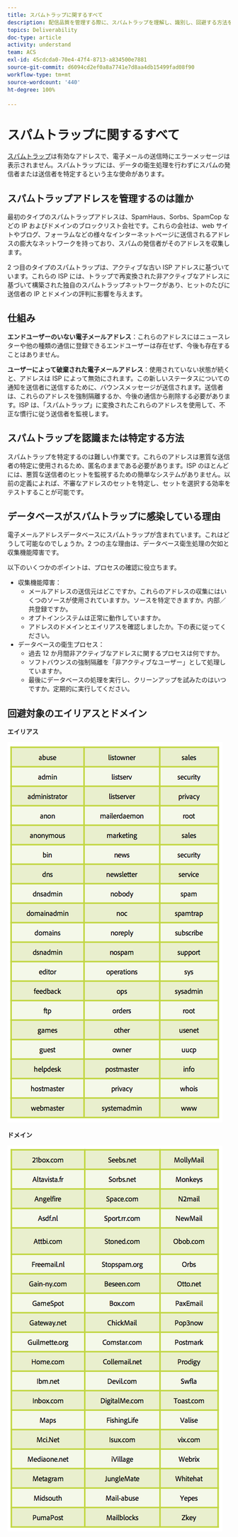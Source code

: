 ```yaml
---
title: スパムトラップに関するすべて
description: 配信品質を管理する際に、スパムトラップを理解し、識別し、回避する方法を説明します。
topics: Deliverability
doc-type: article
activity: understand
team: ACS
exl-id: 45cdcda0-70e4-47f4-8713-a834500e7881
source-git-commit: d6094cd2ef0a8a7741e7d8aa4db15499fad08f90
workflow-type: tm+mt
source-wordcount: '440'
ht-degree: 100%

---
```


# スパムトラップに関するすべて

[スパムトラップ](/help/metrics/spam-traps.md)は有効なアドレスで、電子メールの送信時にエラーメッセージは表示されません。スパムトラップには、データの衛生処理を行わずにスパムの発信者または送信者を特定するという主な使命があります。

## スパムトラップアドレスを管理するのは誰か

最初のタイプのスパムトラップアドレスは、SpamHaus、Sorbs、SpamCop などの IP およびドメインのブロックリスト会社です。これらの会社は、web サイトやブログ、フォーラムなどの様々なインターネットページに送信されるアドレスの膨大なネットワークを持っており、スパムの発信者がそのアドレスを収集します。

2 つ目のタイプのスパムトラップは、アクティブな古い ISP アドレスに基づいています。これらの ISP には、トラップで再変換された非アクティブなアドレスに基づいて構築された独自のスパムトラップネットワークがあり、ヒットのたびに送信者の IP とドメインの評判に影響を与えます。

## 仕組み

**エンドユーザーのいない電子メールアドレス**：これらのアドレスにはニュースレターや他の種類の通信に登録できるエンドユーザーは存在せず、今後も存在することはありません。

**ユーザーによって破棄された電子メールアドレス**：使用されていない状態が続くと、アドレスは ISP によって無効にされます。この新しいステータスについての通知を送信者に送信するために、バウンスメッセージが送信されます。送信者は、これらのアドレスを強制隔離するか、今後の通信から削除する必要があります。ISP は、「スパムトラップ」に変換されたこれらのアドレスを使用して、不正な慣行に従う送信者を監視します。

## スパムトラップを認識または特定する方法

スパムトラップを特定するのは難しい作業です。これらのアドレスは悪質な送信者の特定に使用されるため、匿名のままである必要があります。ISP のほとんどには、悪質な送信者のヒットを監視するための簡単なシステムがありません。以前の定義によれば、不審なアドレスのセットを特定し、セットを選択する効率をテストすることが可能です。

## データベースがスパムトラップに感染している理由

電子メールアドレスデータベースにスパムトラップが含まれています。これはどうして可能なのでしょうか。2 つの主な理由は、データベース衛生処理の欠如と収集機能障害です。

以下のいくつかのポイントは、プロセスの確認に役立ちます。

* 収集機能障害：
   * メールアドレスの送信元はどこですか。これらのアドレスの収集にはいくつのソースが使用されていますか。ソースを特定できますか。内部／共登録ですか。
   * オプトインシステムは正常に動作していますか。
   * アドレスのドメインとエイリアスを確認しましたか。下の表に従ってください。
* データベースの衛生プロセス：
   * 過去 12 か月間非アクティブなアドレスに関するプロセスは何ですか。
   * ソフトバウンスの強制隔離を「非アクティブなユーザー」として処理していますか。
   * 最後にデータベースの処理を実行し、クリーンアップを試みたのはいつですか。定期的に実行してください。

## 回避対象のエイリアスとドメイン

**エイリアス**

![](../../help/assets/aliases.png)

**ドメイン**

![](../../help/assets/domains.png)
